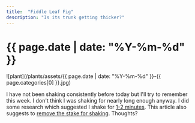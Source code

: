 ```yaml
---
title:  "Fiddle Leaf Fig"
description: "Is its trunk getting thicker?"
---
```


# {{ page.date | date: "%Y-%m-%d" }}

![plant](/plants/assets/{{ page.date | date: "%Y-%m-%d" }}-{{ page.categories[0] }}.jpg)

I have not been shaking consistently before today but I'll try to remember this week. I don't think I was shaking for nearly long enough anyway. I did some research which suggested I shake for [1-2 minutes](https://www.apartmenttherapy.com/free-fiddle-leaf-fig-care-trick-36849089#:~:text=one%20to%20two%20minutes%20a%20day). This article also suggests to [remove the stake for shaking](https://www.apartmenttherapy.com/free-fiddle-leaf-fig-care-trick-36849089#:~:text=Remove%20the%20support%20before%20you%20exercise%20your%20tree%2C%20then%20replace%20it%20after%20your%20session.). Thoughts?
